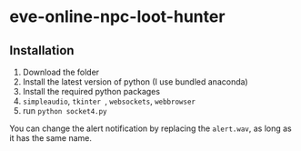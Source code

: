 # eve-online-npc-loot-hunter

## Installation
1. Download the folder
2. Install the latest version of python (I use bundled anaconda)
3. Install the required python packages
4. `simpleaudio`, `tkinter `, `websockets`, `webbrowser`
5. run `python socket4.py`

You can change the alert notification by replacing the `alert.wav`, as long as it has the same name.

